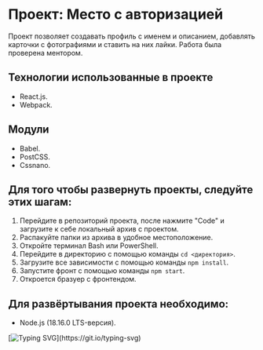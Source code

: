 # Проект: Место с авторизацией
Проект позволяет создавать профиль с именем и описанием, добавлять карточки с фотографиями и ставить на них лайки. Работа была проверена ментором.

## Технологии использованные в проекте
- React.js.
- Webpack.
## Модули
- Babel.
- PostCSS.
- Cssnano.

## Для того чтобы развернуть проекты, следуйте этих шагам:

1. Перейдите в репозиторий проекта, после нажмите "Code" и загрузите к себе локальный архив с проектом.
2. Распакуйте папки из архива в удобное местоположение.
3. Откройте терминал Bash или PowerShell.
4. Перейдите в директорию с помощью команды `cd <директория>`.
5. Загрузите все зависимости с помощью команды `npm install`.
6. Запустите фронт с помощью команды `npm start`.
7. Откроется бразуер с фронтендом.

## Для развёртывания проекта необходимо:
- Node.js (18.16.0 LTS-версия).

[![Typing SVG](https://readme-typing-svg.herokuapp.com?font=Inter&weight=500&duration=10000&pause=1000&repeat=false&width=435&lines=%D0%A1%D0%BF%D0%B0%D1%81%D0%B8%D0%B1%D0%BE+%D0%B7%D0%B0+%D0%B2%D0%BD%D0%B8%D0%BC%D0%B0%D0%BD%D0%B8%D0%B5!)](https://git.io/typing-svg)
